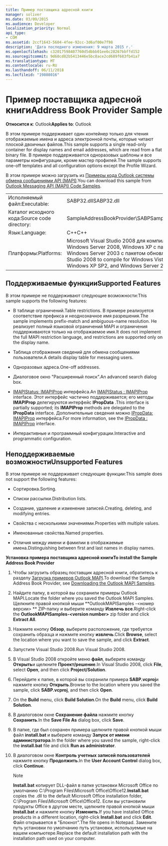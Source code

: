 ```yaml
---
title: Пример поставщика адресной книги
manager: soliver
ms.date: 03/09/2015
ms.audience: Developer
localization_priority: Normal
api_type:
- COM
ms.assetid: 2ccf1643-5604-4fee-92cc-3d6af00e7f98
description: 'Дата последнего изменения: 9 марта 2015 г.'
ms.openlocfilehash: c32017598407760d5dbbb01ee6c28267bbffd152
ms.sourcegitcommit: 9d60cd82b5413446e5bc8ace2cd689f683fb41a7
ms.translationtype: MT
ms.contentlocale: ru-RU
ms.lasthandoff: 06/11/2018
ms.locfileid: "19808016"
---
```

# <a name="address-book-provider-sample"></a><span data-ttu-id="c7ac0-103">Пример поставщика адресной книги</span><span class="sxs-lookup"><span data-stu-id="c7ac0-103">Address Book Provider Sample</span></span>

  
  
<span data-ttu-id="c7ac0-104">**Относится к**: Outlook</span><span class="sxs-lookup"><span data-stu-id="c7ac0-104">**Applies to**: Outlook</span></span> 
  
<span data-ttu-id="c7ac0-105">В этом примере поддерживает один контейнер только для чтения отображаемые имена и адреса электронной почты, которые читают плоской двоичных файлов.</span><span class="sxs-lookup"><span data-stu-id="c7ac0-105">This sample supports a single read-only container for display names and email addresses, which are read from a flat binary file.</span></span> <span data-ttu-id="c7ac0-106">В примере поддерживается одноразовых шаблоны и все параметры конфигурации, кроме мастер профилей.</span><span class="sxs-lookup"><span data-stu-id="c7ac0-106">The sample supports one-off templates and all configuration options except the Profile Wizard.</span></span>
  
<span data-ttu-id="c7ac0-107">В этом примере можно загрузить из [Примеры кода Outlook системы обмена сообщениями API (MAPI)](http://go.microsoft.com/fwlink/?LinkId=129740
).</span><span class="sxs-lookup"><span data-stu-id="c7ac0-107">You can download this sample from [Outlook Messaging API (MAPI) Code Samples](http://go.microsoft.com/fwlink/?LinkId=129740
).</span></span>
  
|||
|:-----|:-----|
|<span data-ttu-id="c7ac0-108">Исполняемый файл:</span><span class="sxs-lookup"><span data-stu-id="c7ac0-108">Executable:</span></span>  <br/> |<span data-ttu-id="c7ac0-109">SABP32.dll</span><span class="sxs-lookup"><span data-stu-id="c7ac0-109">SABP32.dll</span></span>  <br/> |
| <span data-ttu-id="c7ac0-110">Каталог исходного кода:</span><span class="sxs-lookup"><span data-stu-id="c7ac0-110">Source code directory:</span></span>  <br/> |<span data-ttu-id="c7ac0-111">SampleAddressBookProvider\SABP</span><span class="sxs-lookup"><span data-stu-id="c7ac0-111">SampleAddressBookProvider\SABP</span></span>  <br/> |
|<span data-ttu-id="c7ac0-112">Язык:</span><span class="sxs-lookup"><span data-stu-id="c7ac0-112">Language:</span></span>  <br/> |<span data-ttu-id="c7ac0-113">C++</span><span class="sxs-lookup"><span data-stu-id="c7ac0-113">C++</span></span>  <br/> |
|<span data-ttu-id="c7ac0-114">Платформы:</span><span class="sxs-lookup"><span data-stu-id="c7ac0-114">Platforms:</span></span>  <br/> |<span data-ttu-id="c7ac0-115">Microsoft Visual Studio 2008 для компиляции для Windows Vista, Windows Server 2008, Windows XP с пакетом обновления 2 и Windows Server 2003 с пакетом обновления 1</span><span class="sxs-lookup"><span data-stu-id="c7ac0-115">Microsoft Visual Studio 2008 to compile for Windows Vista, Windows Server 2008, Windows XP SP2, and Windows Server 2003 SP1</span></span>  <br/> |
   
## <a name="supported-features"></a><span data-ttu-id="c7ac0-116">Поддерживаемые функции</span><span class="sxs-lookup"><span data-stu-id="c7ac0-116">Supported Features</span></span>

<span data-ttu-id="c7ac0-117">В этом примере не поддерживают следующие возможности:</span><span class="sxs-lookup"><span data-stu-id="c7ac0-117">This sample supports the following features:</span></span>
  
- <span data-ttu-id="c7ac0-118">В таблице ограничений.</span><span class="sxs-lookup"><span data-stu-id="c7ac0-118">Table restrictions.</span></span> <span data-ttu-id="c7ac0-119">В примере реализуется соответствие префикса и неоднозначное имя разрешения.</span><span class="sxs-lookup"><span data-stu-id="c7ac0-119">The sample implements prefix-match and ambiguous-name resolution.</span></span> <span data-ttu-id="c7ac0-120">Не реализует полный языковой ограничений MAPI и ограничения поддерживаются только на отображаемое имя.</span><span class="sxs-lookup"><span data-stu-id="c7ac0-120">It does not implement the full MAPI restriction language, and restrictions are supported only on the display name.</span></span>
    
- <span data-ttu-id="c7ac0-121">Таблица отображения сведений для обмена сообщениями пользователи.</span><span class="sxs-lookup"><span data-stu-id="c7ac0-121">A details display table for messaging users.</span></span> 
    
- <span data-ttu-id="c7ac0-122">Одноразовых адреса.</span><span class="sxs-lookup"><span data-stu-id="c7ac0-122">One-off addresses.</span></span>
    
- <span data-ttu-id="c7ac0-123">Диалоговое окно "Расширенный поиск".</span><span class="sxs-lookup"><span data-stu-id="c7ac0-123">An advanced search dialog box.</span></span>
    
- <span data-ttu-id="c7ac0-124">[IMAPIStatus: IMAPIProp](imapistatusimapiprop.md) интерфейса.</span><span class="sxs-lookup"><span data-stu-id="c7ac0-124">An [IMAPIStatus : IMAPIProp](imapistatusimapiprop.md) interface.</span></span> <span data-ttu-id="c7ac0-125">Этот интерфейс частично поддерживается; его методы **IMAPIProp** делегируются интерфейс **IPropData** .</span><span class="sxs-lookup"><span data-stu-id="c7ac0-125">This interface is partially supported; its **IMAPIProp** methods are delegated to the **IPropData** interface.</span></span> <span data-ttu-id="c7ac0-126">Дополнительные сведения можно [IPropData: IMAPIProp](ipropdataimapiprop.md) интерфейса.</span><span class="sxs-lookup"><span data-stu-id="c7ac0-126">For more information, see the [IPropData : IMAPIProp](ipropdataimapiprop.md) interface.</span></span> 
    
- <span data-ttu-id="c7ac0-127">Интерактивные и программный конфигурации.</span><span class="sxs-lookup"><span data-stu-id="c7ac0-127">Interactive and programmatic configuration.</span></span>
    
## <a name="unsupported-features"></a><span data-ttu-id="c7ac0-128">Неподдерживаемые возможности</span><span class="sxs-lookup"><span data-stu-id="c7ac0-128">Unsupported Features</span></span>

<span data-ttu-id="c7ac0-129">В этом примере не поддерживает следующие функции:</span><span class="sxs-lookup"><span data-stu-id="c7ac0-129">This sample does not support the following features:</span></span>
  
- <span data-ttu-id="c7ac0-130">Сортировка.</span><span class="sxs-lookup"><span data-stu-id="c7ac0-130">Sorting.</span></span>
    
- <span data-ttu-id="c7ac0-131">Списки рассылки.</span><span class="sxs-lookup"><span data-stu-id="c7ac0-131">Distribution lists.</span></span>
    
- <span data-ttu-id="c7ac0-132">Создание, удаление и изменение записей.</span><span class="sxs-lookup"><span data-stu-id="c7ac0-132">Creating, deleting, and modifying entries.</span></span>
    
- <span data-ttu-id="c7ac0-133">Свойства с несколькими значениями.</span><span class="sxs-lookup"><span data-stu-id="c7ac0-133">Properties with multiple values.</span></span>
    
- <span data-ttu-id="c7ac0-134">Именованные свойства.</span><span class="sxs-lookup"><span data-stu-id="c7ac0-134">Named properties.</span></span>
    
- <span data-ttu-id="c7ac0-135">Отличия между имени и фамилии в отображаемые имена.</span><span class="sxs-lookup"><span data-stu-id="c7ac0-135">Distinguishing between first and last names in display names.</span></span>
    
 <span data-ttu-id="c7ac0-136">**Установка примера поставщика адресной книги**</span><span class="sxs-lookup"><span data-stu-id="c7ac0-136">**To install the Sample Address Book Provider**</span></span>
  
1. <span data-ttu-id="c7ac0-137">Чтобы загрузить образец поставщик адресной книги, обратитесь к разделу [Загрузка примеров Outlook MAPI](downloading-the-outlook-mapi-samples.md).</span><span class="sxs-lookup"><span data-stu-id="c7ac0-137">To download the Sample Address Book Provider, see [Downloading the Outlook MAPI Samples](downloading-the-outlook-mapi-samples.md).</span></span>
    
2. <span data-ttu-id="c7ac0-138">Найдите папку, в которой вы сохранили примеры Outlook MAPI.</span><span class="sxs-lookup"><span data-stu-id="c7ac0-138">Locate the folder where you saved the Outlook MAPI Samples.</span></span> <span data-ttu-id="c7ac0-139">Щелкните правой кнопкой мыши **OutlookMAPISamples -\<номер версии\> ** ZIP-папку и выберите команду **Извлечь все**.</span><span class="sxs-lookup"><span data-stu-id="c7ac0-139">Right-click the **OutlookMAPISamples-\<version number\>** zip folder and click **Extract All**.</span></span>
    
3. <span data-ttu-id="c7ac0-140">Нажмите кнопку **Обзор**, выберите расположение, где требуется сохранить образца и нажмите кнопку **извлечь**.</span><span class="sxs-lookup"><span data-stu-id="c7ac0-140">Click **Browse**, select the location where you want to save the sample, and click **Extract**.</span></span>
    
4. <span data-ttu-id="c7ac0-141">Запустите Visual Studio 2008.</span><span class="sxs-lookup"><span data-stu-id="c7ac0-141">Run Visual Studio 2008.</span></span>
    
5. <span data-ttu-id="c7ac0-142">В Visual Studio 2008 откройте меню **файл**, выберите команду **Открыть**и щелкните **Проект/решение**.</span><span class="sxs-lookup"><span data-stu-id="c7ac0-142">In Visual Studio 2008, click **File**, select **Open**, and then click **Project/Solution**.</span></span>
    
6. <span data-ttu-id="c7ac0-143">Перейдите к папке, в которой вы сохранили примера **SABP.vcproj**и нажмите кнопку **Открыть**.</span><span class="sxs-lookup"><span data-stu-id="c7ac0-143">Browse to the location where you saved the sample, click **SABP.vcproj**, and then click **Open**.</span></span>
    
7. <span data-ttu-id="c7ac0-144">On the **Build** menu, click **Build Solution**.</span><span class="sxs-lookup"><span data-stu-id="c7ac0-144">On the **Build** menu, click **Build Solution**.</span></span>
    
8. <span data-ttu-id="c7ac0-145">В диалоговом окне **Сохранение файла** нажмите кнопку **Сохранить**.</span><span class="sxs-lookup"><span data-stu-id="c7ac0-145">In the **Save File As** dialog box, click **Save**.</span></span>
    
9. <span data-ttu-id="c7ac0-146">В папке, где был сохранен примера щелкните правой кнопкой мыши файл **install.bat** и выберите команду **Запуск от имени администратора**.</span><span class="sxs-lookup"><span data-stu-id="c7ac0-146">In the folder where you saved the sample, right-click the **install.bat** file and click **Run as administrator**.</span></span>
    
10. <span data-ttu-id="c7ac0-147">В диалоговом окне **Контроль учетных записей пользователей** нажмите кнопку **Продолжить**.</span><span class="sxs-lookup"><span data-stu-id="c7ac0-147">In the **User Account Control** dialog box, click **Continue**.</span></span>
    
    > [!NOTE]
    > <span data-ttu-id="c7ac0-148">**Install.bat** копирует DLL-файл в папке установки Microsoft Office по умолчанию C:\Program Files\Microsoft Office\Office12\.</span><span class="sxs-lookup"><span data-stu-id="c7ac0-148">**Install.bat** copies the .dll to the default Microsoft Office installation folder, C:\Program Files\Microsoft Office\Office12\.</span></span> <span data-ttu-id="c7ac0-149">Если вы установили продукты Office в другом месте, щелкните правой кнопкой мыши **Install.bat** и нажмите кнопку **Изменить**.</span><span class="sxs-lookup"><span data-stu-id="c7ac0-149">If you have installed Office products in a different location, right-click **Install.bat** and click **Edit**.</span></span> <span data-ttu-id="c7ac0-150">Файл открывается в "Блокнот".</span><span class="sxs-lookup"><span data-stu-id="c7ac0-150">The file opens in Notepad.</span></span> <span data-ttu-id="c7ac0-151">Замените путь установки по умолчанию путь установки, используемые на вашем компьютере.</span><span class="sxs-lookup"><span data-stu-id="c7ac0-151">Replace the default installation path with the installation path used on your computer.</span></span> 
  

